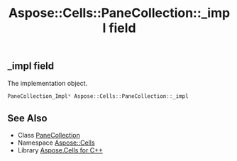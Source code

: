 ﻿---
title: Aspose::Cells::PaneCollection::_impl field
linktitle: _impl
second_title: Aspose.Cells for C++ API Reference
description: 'Aspose::Cells::PaneCollection::_impl field. The implementation object in C++.'
type: docs
weight: 1200
url: /cpp/aspose.cells/panecollection/_impl/
---
## _impl field


The implementation object.

```cpp
PaneCollection_Impl* Aspose::Cells::PaneCollection::_impl
```

## See Also

* Class [PaneCollection](../)
* Namespace [Aspose::Cells](../../)
* Library [Aspose.Cells for C++](../../../)
